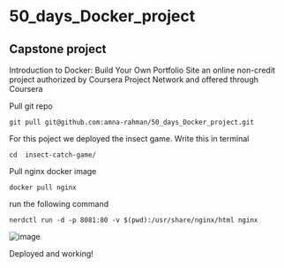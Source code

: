 # 50_days_Docker_project

## Capstone project
Introduction to Docker: Build Your Own Portfolio Site
an online non-credit project authorized by Coursera Project Network and offered through
Coursera

Pull git repo
``` 
git pull git@github.com:amna-rahman/50_days_Docker_project.git
```
For this poject we deployed the insect game. Write this in terminal
```
cd  insect-catch-game/

```
Pull nginx docker image
```
docker pull nginx 
```
run the following command
```
nerdctl run -d -p 8081:80 -v $(pwd):/usr/share/nginx/html nginx

```
![image](https://user-images.githubusercontent.com/109412864/232349746-288d7320-794e-4640-acf5-9b5b8067597e.png)

Deployed and working!

